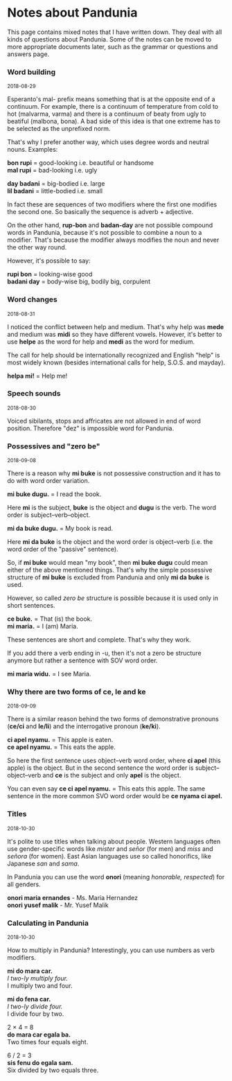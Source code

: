 
# Notes about Pandunia
 
This page contains mixed notes that I have written down. They deal with all kinds of questions about Pandunia. Some of the notes can be moved to more appropriate documents later, such as the grammar or questions and answers page.
 
 
### Word building

<small>2018-08-29</small>
 
Esperanto's mal- prefix means something that is at the opposite end of a continuum. For example, there is a continuum of temperature from cold to hot (malvarma, varma) and there is a continuum of beaty from ugly to beatiful (malbona, bona). A bad side of this idea is that one extreme has to be selected as the unprefixed norm.
 
That's why I prefer another way, which uses degree words and neutral nouns. Examples:
 
**bon rupi** = good-looking i.e. beautiful or handsome  
**mal rupi** = bad-looking i.e. ugly  
 
**day badani** = big-bodied i.e. large  
**lil badani** = little-bodied i.e. small  
 
In fact these are sequences of two modifiers where the first one modifies the second one. So basically the sequence is adverb + adjective.
 
On the other hand, **rup-bon** and **badan-day** are not possible compound words in Pandunia, because it's not possible to combine a noun to a modifier. That's because the modifier always modifies the noun and never the other way round.
 
However, it's possible to say:
 
**rupi bon** = looking-wise good  
**badani day** = body-wise big, bodily big, corpulent  
 
 
### Word changes

<small>2018-08-31</small>

I noticed the conflict between help and medium. That's why help was **mede** and medium was **midi** so they have different vowels. However, it's better to use **helpe** as the word for help and **medi** as the word for medium.
 
The call for help should be internationally recognized and English "help" is most widely known (besides international calls for help, S.O.S. and mayday).
 
**helpa mi!** = Help me!
 
### Speech sounds

<small>2018-08-30</small>
 
Voiced sibilants, stops and affricates are not allowed in end of word position. Therefore "dez" is impossible word for Pandunia.


### Possessives and "zero be"

<small>2018-09-08</small>

There is a reason why **mi buke** is not possessive construction and it has to do with word order variation.

**mi buke dugu.** = I read the book.

Here **mi** is the subject, **buke** is the object and **dugu** is the verb. The word order is subject–verb–object.

**mi da buke dugu.** = My book is read.

Here **mi da buke** is the object and the word order is object–verb (i.e. the word order of the "passive" sentence).

So, if **mi buke** would mean "my book", then **mi buke dugu** could mean either of the above mentioned things. That's why the simple possessive structure of **mi buke** is excluded from Pandunia and only **mi da buke** is used.

However, so called _zero be_ structure is possible because it is used only in short sentences.

**ce buke.** = That (is) the book.  
**mi maria.** = I (am) Maria.

These sentences are short and complete. That's why they work.

If you add there a verb ending in -u, then it's not a zero be structure anymore but rather a sentence with SOV word order.

**mi maria widu.** = I see Maria.


### Why there are two forms of ce, le and ke

<small>2018-09-09</small>

There is a similar reason behind the two forms of demonstrative pronouns (**ce/ci** and **le/li**) and the interrogative pronoun (**ke/ki**).

**ci apel nyamu.** = This apple is eaten.  
**ce apel nyamu.** = This eats the apple.

So here the first sentence uses object–verb word order, where **ci apel** (this apple) is the object. But in the second sentence the word order is subject–object–verb and **ce** is the subject and only **apel** is the object.

You can even say **ce ci apel nyamu.** = This eats this apple. The same sentence in the more common SVO word order would be **ce nyama ci apel.**


### Titles

<small>2018-10-30</small>

It's polite to use titles when talking about people. Western languages often use gender-specific words like *mister* and *señor* (for men) and *miss* and *señora* (for women). East Asian languages use so called honorifics, like Japanese *san* and *sama*.

In Pandunia you can use the word **onori** (meaning *honorable, respected*) for all genders.

**onori maria ernandes** - Ms. Maria Hernandez  
**onori yusef malik** - Mr. Yusef Malik


### Calculating in Pandunia

<small>2018-10-30</small>

How to multiply in Pandunia? Interestingly, you can use numbers as verb modifiers.

**mi do mara car.**  
_I two-ly multiply four._  
I multiply two and four.

**mi do fena car.**  
_I two-ly divide four._  
I divide four by two.

2 × 4 = 8  
**do mara car egala ba.**  
Two times four equals eight.

6 / 2 = 3  
**sis fenu do egala sam.**  
Six divided by two equals three.



